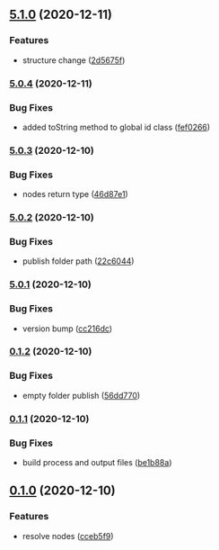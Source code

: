 ## [5.1.0](https://github.com/harryy2510/nestjs-relay/compare/5.0.4...5.1.0) (2020-12-11)


### Features

* structure change ([2d5675f](https://github.com/harryy2510/nestjs-relay/commit/2d5675ff261af198c4159787fc2934772ec4ddf3))

### [5.0.4](https://github.com/harryy2510/nestjs-relay/compare/5.0.3...5.0.4) (2020-12-11)


### Bug Fixes

* added toString method to global id class ([fef0266](https://github.com/harryy2510/nestjs-relay/commit/fef026652e9aef357cf33639d907b3b027f6fde3))

### [5.0.3](https://github.com/harryy2510/nestjs-relay/compare/5.0.2...5.0.3) (2020-12-10)


### Bug Fixes

* nodes return type ([46d87e1](https://github.com/harryy2510/nestjs-relay/commit/46d87e1648c4ea9b4e33b9db0778793cc5359239))

### [5.0.2](https://github.com/harryy2510/nestjs-relay/compare/5.0.1...5.0.2) (2020-12-10)


### Bug Fixes

* publish folder path ([22c6044](https://github.com/harryy2510/nestjs-relay/commit/22c60443c299515087b8f9cd1b814231d540c8f9))

### [5.0.1](https://github.com/harryy2510/nestjs-relay/compare/0.1.2...5.0.1) (2020-12-10)


### Bug Fixes

* version bump ([cc216dc](https://github.com/harryy2510/nestjs-relay/commit/cc216dc579231ceb3bcafa4ffab35b5ce82dcdf2))

### [0.1.2](https://github.com/harryy2510/nestjs-relay/compare/0.1.1...0.1.2) (2020-12-10)


### Bug Fixes

* empty folder publish ([56dd770](https://github.com/harryy2510/nestjs-relay/commit/56dd770f846f3f8ef670cf15dcfdfaee685c895c))

### [0.1.1](https://github.com/harryy2510/nestjs-relay/compare/0.1.0...0.1.1) (2020-12-10)

### Bug Fixes

- build process and output files ([be1b88a](https://github.com/harryy2510/nestjs-relay/commit/be1b88ae371a3962278206e55615a4d947bf9933))

## [0.1.0](https://github.com/harryy2510/nestjs-relay/compare/0.0.4...0.1.0) (2020-12-10)

### Features

- resolve nodes ([cceb5f9](https://github.com/harryy2510/nestjs-relay/commit/cceb5f90d6dd292f3059b4dd35d2a9d37e140525))
